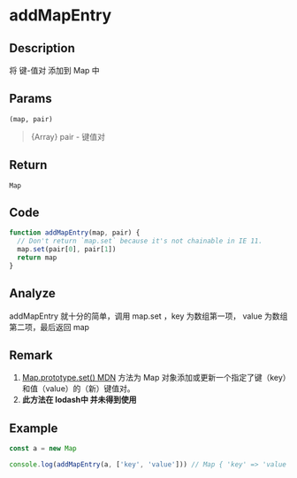 # addMapEntry 

## Description 
将 键-值对 添加到 Map 中
## Params
`(map, pair)`
> {Array} pair - 键值对
>

## Return
`Map`

## Code
```js
function addMapEntry(map, pair) {
  // Don't return `map.set` because it's not chainable in IE 11.
  map.set(pair[0], pair[1])
  return map
}
```
## Analyze
addMapEntry 就十分的简单，调用 map.set ，key 为数组第一项， value 为数组第二项，最后返回 map
## Remark
1. [Map.prototype.set() MDN](https://developer.mozilla.org/zh-CN/docs/Web/JavaScript/Reference/Global_Objects/Map/set) 方法为 Map 对象添加或更新一个指定了键（key）和值（value）的（新）键值对。
2. **此方法在 lodash中 并未得到使用**
## Example
```js
const a = new Map

console.log(addMapEntry(a, ['key', 'value'])) // Map { 'key' => 'value' }
```
